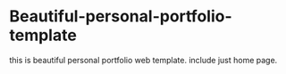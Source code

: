 # Beautiful-personal-portfolio-template
this is beautiful personal portfolio web template. include just home page.
